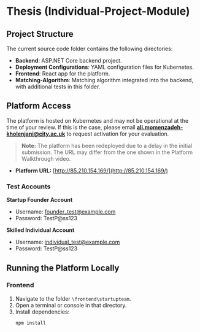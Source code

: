 # Thesis (Individual-Project-Module)

## Project Structure

The current source code folder contains the following directories:

- **Backend**: ASP.NET Core backend project.  
- **Deployment Configurations**: YAML configuration files for Kubernetes.  
- **Frontend**: React app for the platform.  
- **Matching-Algorithm**: Matching algorithm integrated into the backend, with additional tests in this folder.  

## Platform Access

The platform is hosted on Kubernetes and may not be operational at the time of your review. If this is the case, please email **ali.momenzadeh-kholenjani@city.ac.uk** to request activation for your evaluation.  

> **Note:** The platform has been redeployed due to a delay in the initial submission. The URL may differ from the one shown in the Platform Walkthrough video.

- **Platform URL:** [http://85.210.154.169/](http://85.210.154.169/)

### Test Accounts

**Startup Founder Account**  
- Username: founder_test@example.com  
- Password: TestP@ss123  

**Skilled Individual Account**  
- Username: individual_test@example.com  
- Password: TestP@ss123  

## Running the Platform Locally

### Frontend

1. Navigate to the folder `\frontend\startupteam`.  
2. Open a terminal or console in that directory.  
3. Install dependencies:  
   ```bash
   npm install
